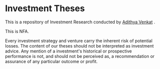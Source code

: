 # Investment Theses 
This is a repository of Investment Research conducted by [Adithya Venkat](https://www.linkedin.com/in/adithya-venkat22/) .

This is NFA. 

Every investment strategy and venture carry the inherent risk of potential losses. 
The content of our theses should not be interpreted as investment advice. Any mention of a investment's historical or prospective performance is not, and should not be perceived as, a recommendation or assurance of any particular outcome or profit. 
